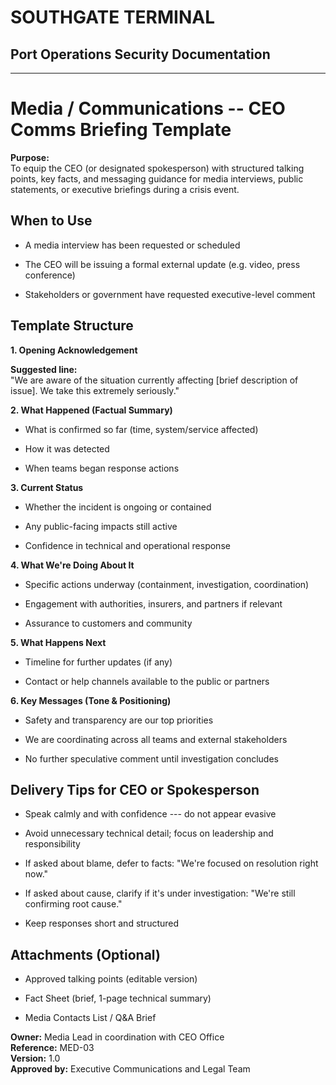 # SOUTHGATE TERMINAL
## Port Operations Security Documentation
---

# Media / Communications -- CEO Comms Briefing Template

**Purpose:**\
To equip the CEO (or designated spokesperson) with structured talking
points, key facts, and messaging guidance for media interviews, public
statements, or executive briefings during a crisis event.

## When to Use

- A media interview has been requested or scheduled

- The CEO will be issuing a formal external update (e.g. video, press
  conference)

- Stakeholders or government have requested executive-level comment

## Template Structure

**1. Opening Acknowledgement**

**Suggested line:**\
\"We are aware of the situation currently affecting \[brief description
of issue\]. We take this extremely seriously.\"

**2. What Happened (Factual Summary)**

- What is confirmed so far (time, system/service affected)

- How it was detected

- When teams began response actions

**3. Current Status**

- Whether the incident is ongoing or contained

- Any public-facing impacts still active

- Confidence in technical and operational response

**4. What We\'re Doing About It**

- Specific actions underway (containment, investigation, coordination)

- Engagement with authorities, insurers, and partners if relevant

- Assurance to customers and community

**5. What Happens Next**

- Timeline for further updates (if any)

- Contact or help channels available to the public or partners

**6. Key Messages (Tone & Positioning)**

- Safety and transparency are our top priorities

- We are coordinating across all teams and external stakeholders

- No further speculative comment until investigation concludes

## Delivery Tips for CEO or Spokesperson

- Speak calmly and with confidence --- do not appear evasive

- Avoid unnecessary technical detail; focus on leadership and
  responsibility

- If asked about blame, defer to facts: \"We\'re focused on resolution
  right now.\"

- If asked about cause, clarify if it's under investigation: \"We're
  still confirming root cause.\"

- Keep responses short and structured

## Attachments (Optional)

- Approved talking points (editable version)

- Fact Sheet (brief, 1-page technical summary)

- Media Contacts List / Q&A Brief

**Owner:** Media Lead in coordination with CEO Office\
**Reference:** MED-03\
**Version:** 1.0\
**Approved by:** Executive Communications and Legal Team
